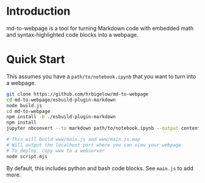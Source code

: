 # Introduction

md-to-webpage is a tool for turning Markdown code with embedded math and
syntax-highlighted code blocks into a webpage.

# Quick Start

This assumes you have a `path/to/notebook.ipynb` that you want to turn into a
webpage.

```bash
git clone https://github.com/hrbigelow/md-to-webpage
cd md-to-webpage/esbuild-plugin-markdown
node build.js
cd md-to-webpage
npm install -D ./esbuild-plugin-markdown
npm install
jupyter nbconvert --to markdown path/to/notebook.ipynb --output content.md

# This will build www/main.js and www/main.js.map
# Will output the localhost:port where you can view your webpage
# To deploy, copy www to a webserver
node script.mjs
```

By default, this includes python and bash code blocks.  See `main.js` to add more. 
